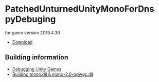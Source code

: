 # PatchedUnturnedUnityMonoForDnspyDebuging
for game version 2019.4.30

- [Download](https://github.com/nn653/PatchedUnturnedUnityMonoForDnspyDebuging/blob/main/mono-2.0-bdwgc.dll)

## Building information
- [Debugging Unity Games](https://github.com/dnSpy/dnSpy/wiki/Debugging-Unity-Games)
- [Building mono.dll & mono-2.0-bdwgc.dll](https://github.com/dnSpy/dnSpy-Unity-mono)
